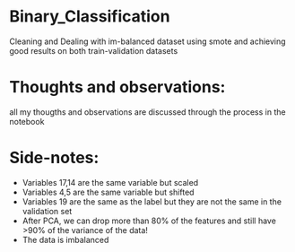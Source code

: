 # Binary_Classification
Cleaning and Dealing with im-balanced dataset using smote and achieving good results on both train-validation datasets

# Thoughts and observations:
all my thougths and observations are discussed through the process in the notebook

# Side-notes:
<ul>
  <li>Variables 17,14 are the same variable but scaled</li>
  <li>Variables 4,5 are the same variable but shifted</li>
  <li>Variables 19 are the same as the label but they are not the same in the validation set</li>
   <li>After PCA, we can drop more than 80% of the features and still have >90% of the variance of the data!</li>
  <li>The data is imbalanced</li>
</ul>
